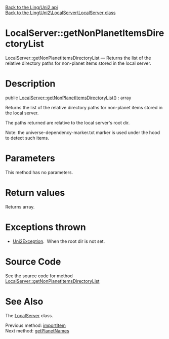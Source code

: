 [Back to the Ling/Uni2 api](https://github.com/lingtalfi/Uni2/blob/master/doc/api/Ling/Uni2.md)<br>
[Back to the Ling\Uni2\LocalServer\LocalServer class](https://github.com/lingtalfi/Uni2/blob/master/doc/api/Ling/Uni2/LocalServer/LocalServer.md)


LocalServer::getNonPlanetItemsDirectoryList
================



LocalServer::getNonPlanetItemsDirectoryList — Returns the list of the relative directory paths for non-planet items stored in the local server.




Description
================


public [LocalServer::getNonPlanetItemsDirectoryList](https://github.com/lingtalfi/Uni2/blob/master/doc/api/Ling/Uni2/LocalServer/LocalServer/getNonPlanetItemsDirectoryList.md)() : array




Returns the list of the relative directory paths for non-planet items stored in the local server.

The paths returned are relative to the local server's root dir.

Note: the universe-dependency-marker.txt marker is used under the hood to detect such items.




Parameters
================

This method has no parameters.


Return values
================

Returns array.


Exceptions thrown
================

- [Uni2Exception](https://github.com/lingtalfi/Uni2/blob/master/doc/api/Ling/Uni2/Exception/Uni2Exception.md).&nbsp;
When the root dir is not set.






Source Code
===========
See the source code for method [LocalServer::getNonPlanetItemsDirectoryList](https://github.com/lingtalfi/Uni2/blob/master/LocalServer/LocalServer.php#L221-L236)


See Also
================

The [LocalServer](https://github.com/lingtalfi/Uni2/blob/master/doc/api/Ling/Uni2/LocalServer/LocalServer.md) class.

Previous method: [importItem](https://github.com/lingtalfi/Uni2/blob/master/doc/api/Ling/Uni2/LocalServer/LocalServer/importItem.md)<br>Next method: [getPlanetNames](https://github.com/lingtalfi/Uni2/blob/master/doc/api/Ling/Uni2/LocalServer/LocalServer/getPlanetNames.md)<br>

